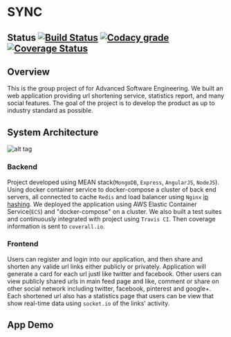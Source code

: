 # SYNC
## Status [![Build Status](https://travis-ci.org/chickenPopcorn/ASE-Group-Project.svg?branch=master)](https://travis-ci.org/chickenPopcorn/ASE-Group-Project) [![Codacy grade](https://img.shields.io/codacy/grade/17ede08ebf51447296922d6f2b1ee83c.svg "Codacy grade")](https://www.codacy.com/app/rxie25/ASE-Group-Project?utm_source=github.com&amp;utm_medium=referral&amp;utm_content=chickenPopcorn/ASE-Group-Project&amp;utm_campaign=Badge_Grade) [![Coverage Status](https://coveralls.io/repos/github/chickenPopcorn/ASE-Group-Project/badge.svg?time=20161216)](https://coveralls.io/github/chickenPopcorn/ASE-Group-Project)

## Overview
This is the group project of for Advanced Software Engineering. We built an web application providing url shortening service, statistics report, and many social features. The goal of the project is to develop the product as up to industry standard as possible. 

## System Architecture

![alt tag](https://github.com/chickenPopcorn/not-so-tiny-url/blob/master/doc/system.jpg)

### Backend
Project developed using MEAN stack(`MongoDB`, `Express`, `AngularJS`, `NodeJS`). Using docker container service to docker-compose a cluster of back end servers, all connected to cache `Redis` and load balancer using `Nginx` [ip hashing](http://socket.io/docs/using-multiple-nodes/). We deployed the application using AWS Elastic Container Service(`ECS`) and "docker-compose" on a cluster. We also built a test suites and continuously integrated with project using `Travis CI`. Then coverage information is sent to `coverall.io`. 

### Frontend
Users can register and login into our application, and then share and shorten any valide url links either publicly or privately. Application will generate a card for each url justl like twitter and facebook. Other users can view publicly shared urls in main feed page and like, comment or share on other social network including twitter, facebook, pinterest and google+. Each shortened url also has a statistics page that users can be view that show real-time data using `socket.io` of the links' activity.

## App Demo
